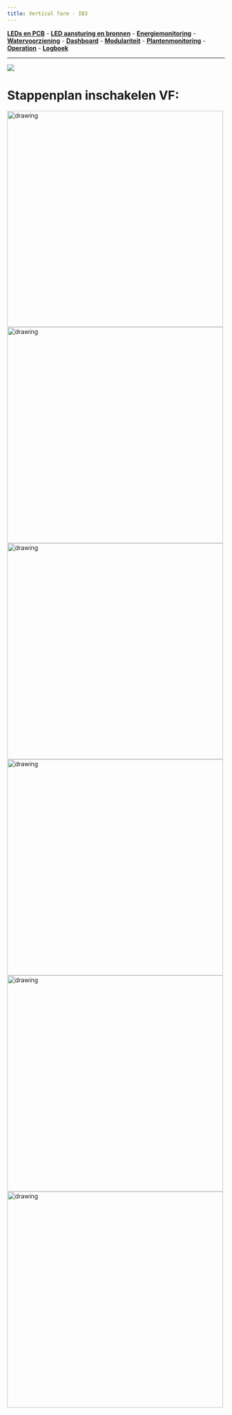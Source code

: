 ```yaml
---
title: Vertical farm - IB3
---
```


[**LEDs en PCB**](inhoud/leds/) - [**LED aansturing en bronnen**](inhoud/aansturingLEDs/) - [**Energiemonitoring**](inhoud/energiemonitoring/) - [**Watervoorziening**](inhoud/aquaMonitoring/) - [**Dashboard**](inhoud/dashboard/) - [**Modulariteit**](inhoud/modulariteit/) - [**Plantenmonitoring**](inhoud/plantensensor/) - [**Operation**](inhoud/operation/) - [**Logboek**](inhoud/logboek/)

---

![](inhoud/images/verticalfarmcloset.png)

# Stappenplan inschakelen VF:
<img src="Figuren/3.jpg" alt="drawing" width="500"/>

<img src="Figuren/1.jpg" alt="drawing" width="500"/>

<img src="Figuren/4.jpg" alt="drawing" width="500"/>

<img src="Figuren/2.jpg" alt="drawing" width="500"/>

<img src="Figuren/5.jpg" alt="drawing" width="500"/>

<img src="Figuren/6.jpg" alt="drawing" width="500"/>
